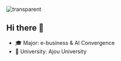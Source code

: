 ![transparent](https://capsule-render.vercel.app/api?type=transparent&color=000080&fontColor=FFA500&text=Jinyoung's%20Page&height=130&fontSize=60&animation=twinkling)

## Hi there 👋 
- 🎓 Major: e-business & AI Convergence  
- 🏫 University: Ajou University
















